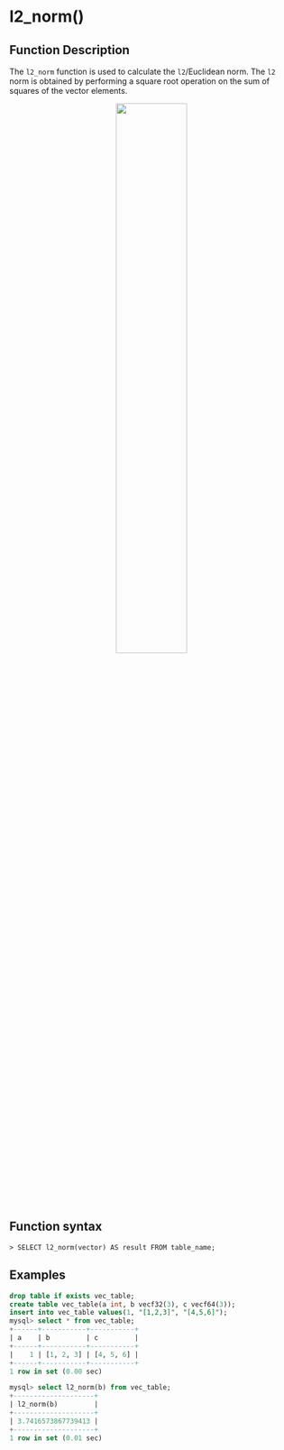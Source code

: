 # **l2_norm()**

## **Function Description**

The `l2_norm` function is used to calculate the `l2`/Euclidean norm. The `l2` norm is obtained by performing a square root operation on the sum of squares of the vector elements.

<div align="center">
<img src=https://github.com/matrixorigin/artwork/blob/main/docs/reference/vector/l2_norm.png?raw=true width=50% heigth=50%/>
</div>

## **Function syntax**

```
> SELECT l2_norm(vector) AS result FROM table_name;
```

## **Examples**

```sql
drop table if exists vec_table;
create table vec_table(a int, b vecf32(3), c vecf64(3));
insert into vec_table values(1, "[1,2,3]", "[4,5,6]");
mysql> select * from vec_table;
+------+-----------+-----------+
| a    | b         | c         |
+------+-----------+-----------+
|    1 | [1, 2, 3] | [4, 5, 6] |
+------+-----------+-----------+
1 row in set (0.00 sec)

mysql> select l2_norm(b) from vec_table;
+--------------------+
| l2_norm(b)         |
+--------------------+
| 3.7416573867739413 |
+--------------------+
1 row in set (0.01 sec)
```
